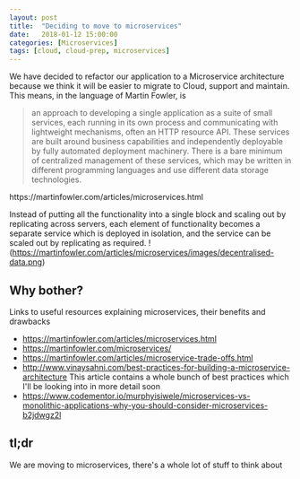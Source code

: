 ```yaml
---
layout: post
title:  "Deciding to move to microservices"
date:   2018-01-12 15:00:00
categories: [Microservices]
tags: [cloud, cloud-prep, microservices]
---
```


We have decided to refactor our application to a Microservice architecture because we think it will be easier to migrate to Cloud, support and maintain. This means, in the language of Martin Fowler, is
<blockquote>
an approach to developing a single application as a suite of small services, each running in its own process and communicating with lightweight mechanisms, often an HTTP resource API. These services are built around business capabilities and independently deployable by fully automated deployment machinery. There is a bare minimum of centralized management of these services, which may be written in different programming languages and use different data storage technologies.
</blockquote>
https://martinfowler.com/articles/microservices.html

Instead of putting all the functionality into a single block and scaling out by replicating across servers, each element of functionality becomes a separate service which is deployed in isolation, and the service can be scaled out by replicating as required.
!(https://martinfowler.com/articles/microservices/images/decentralised-data.png)


## Why bother?
Links to useful resources explaining microservices, their benefits and drawbacks
* https://martinfowler.com/articles/microservices.html
* https://martinfowler.com/microservices/
* https://martinfowler.com/articles/microservice-trade-offs.html
* http://www.vinaysahni.com/best-practices-for-building-a-microservice-architecture This article contains a whole bunch of best practices which I'll be looking into in more detail soon
* https://www.codementor.io/murphyisiwele/microservices-vs-monolithic-applications-why-you-should-consider-microservices-b2jdwgz2l


## tl;dr
We are moving to microservices, there's a whole lot of stuff to think about
